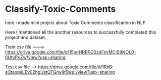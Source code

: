 # Classify-Toxic-Comments
here I made mini project about Toxic Comments classification in NLP.


Here I mentioned all the another resources to successfully completed this project and dataset.

Train.csv file ---> https://drive.google.com/file/d/15pnHPBPG3zdFnvMClS9NOL0-0UtvPyZw/view?usp=sharing

Test.csv file --> https://drive.google.com/file/d/1RhB-sQtaopsLEy02hgUstQTGrw8t5ws_/view?usp=sharing

